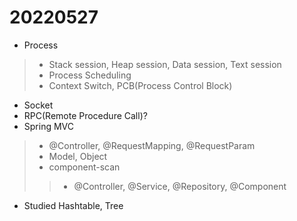 # 20220527

- Process 
> - Stack session, Heap session, Data session, Text session
> - Process Scheduling
> - Context Switch, PCB(Process Control Block)
- Socket
- RPC(Remote Procedure Call)?
- Spring MVC 
> - @Controller, @RequestMapping, @RequestParam
> - Model, Object
> - component-scan
> > - @Controller, @Service, @Repository, @Component
- Studied Hashtable, Tree
